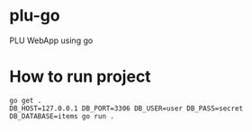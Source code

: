 # plu-go
PLU WebApp using go

# How to run project

    go get .
    DB_HOST=127.0.0.1 DB_PORT=3306 DB_USER=user DB_PASS=secret DB_DATABASE=items go run .

